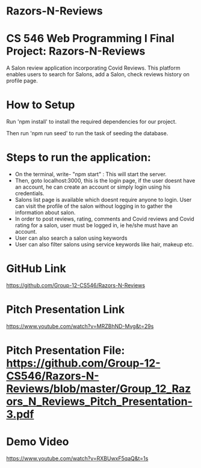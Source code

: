 # Razors-N-Reviews
# CS 546 Web Programming I Final Project: Razors-N-Reviews
A Salon review application incorporating Covid Reviews.
This platform enables users to search for Salons, add a Salon, check reviews history on profile page.

# How to Setup
Run 'npm install' to install the required dependencies for our project.

Then run 'npm run seed' to run the task of seeding the database.

# Steps to run the application:
* On the terminal, write- "npm start" : This will start the server. 
* Then, goto localhost:3000, this is the login page, if the user doesnt have an account, he can create an account or simply login using his credentials.
* Salons list page is available which doesnt require anyone to login. User can visit the profile of the salon without logging in to gather the information about salon. 
* In order to post reviews, rating, comments and Covid reviews and Covid rating for a salon, user must be logged in, ie he/she must have an account. 
* User can also search a salon using keywords
* User can also filter salons using service keywords like hair, makeup etc.


# GitHub Link
https://github.com/Group-12-CS546/Razors-N-Reviews

# Pitch Presentation Link
https://www.youtube.com/watch?v=MRZBhND-Mvg&t=29s
# Pitch Presentation File: https://github.com/Group-12-CS546/Razors-N-Reviews/blob/master/Group_12_Razors_N_Reviews_Pitch_Presentation-3.pdf

# Demo Video
https://www.youtube.com/watch?v=RXBUwxF5qaQ&t=1s
